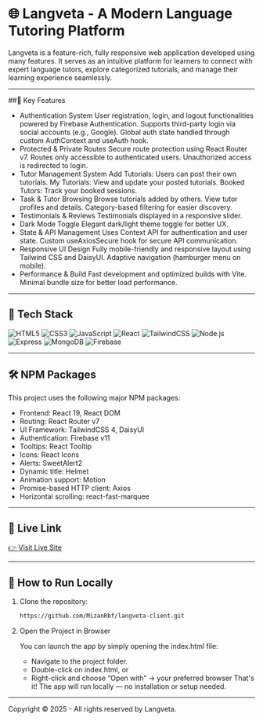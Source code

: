 # 🌐 Langveta - A Modern Language Tutoring Platform

Langveta is a feature-rich, fully responsive web application developed using many features. It serves as an intuitive platform for learners to connect with expert language tutors, explore categorized tutorials, and manage their learning experience seamlessly.

---

##🔑 Key Features

- Authentication System
User registration, login, and logout functionalities powered by Firebase Authentication.
Supports third-party login via social accounts (e.g., Google).
Global auth state handled through custom AuthContext and useAuth hook.
- Protected & Private Routes
Secure route protection using React Router v7.
Routes only accessible to authenticated users.
Unauthorized access is redirected to login.
- Tutor Management System
Add Tutorials: Users can post their own tutorials.
My Tutorials: View and update your posted tutorials.
Booked Tutors: Track your booked sessions.
- Task & Tutor Browsing
Browse tutorials added by others.
View tutor profiles and details.
Category-based filtering for easier discovery.
- Testimonials & Reviews
Testimonials displayed in a responsive slider.
- Dark Mode Toggle
Elegant dark/light theme toggle for better UX.
- State & API Management
Uses Context API for authentication and user state.
Custom useAxiosSecure hook for secure API communication.
- Responsive UI Design
Fully mobile-friendly and responsive layout using Tailwind CSS and DaisyUI.
Adaptive navigation (hamburger menu on mobile).
- Performance & Build
Fast development and optimized builds with Vite.
Minimal bundle size for better load performance.

---

## 🚀 Tech Stack

![HTML5](https://img.shields.io/badge/-HTML5-E34F26?style=flat-square&logo=html5&logoColor=white)
![CSS3](https://img.shields.io/badge/-CSS3-1572B6?style=flat-square&logo=css3)
![JavaScript](https://img.shields.io/badge/-JavaScript-F7DF1E?style=flat-square&logo=javascript&logoColor=black)
![React](https://img.shields.io/badge/-React-61DAFB?style=flat-square&logo=react&logoColor=black)
![TailwindCSS](https://img.shields.io/badge/-TailwindCSS-38B2AC?style=flat-square&logo=tailwind-css&logoColor=white)
![Node.js](https://img.shields.io/badge/-Node.js-339933?style=flat-square&logo=node.js&logoColor=white)
![Express](https://img.shields.io/badge/-Express.js-000000?style=flat-square&logo=express&logoColor=white)
![MongoDB](https://img.shields.io/badge/-MongoDB-47A248?style=flat-square&logo=mongodb&logoColor=white)
![Firebase](https://img.shields.io/badge/-Firebase-FFCA28?style=flat-square&logo=firebase&logoColor=black)

---

## 🛠️ NPM Packages

This project uses the following major NPM packages:
- Frontend: React 19, React DOM
- Routing: React Router v7
- UI Framework: TailwindCSS 4, DaisyUI
- Authentication: Firebase v11
- Tooltips: React Tooltip
- Icons: React Icons
- Alerts: SweetAlert2
- Dynamic title: Helmet
- Animation support: Motion
- Promise-based HTTP client: Axios
- Horizontal scrolling: react-fast-marquee

---

## 🔗 Live Link
[👉 Visit Live Site](https://langveta-client.web.app/)

---

## 🧪 How to Run Locally

1. Clone the repository:
   ```bash
   https://github.com/MizanRbf/langveta-client.git

2. Open the Project in Browser

   You can launch the app by simply opening the index.html file:
   - Navigate to the project folder.
   - Double-click on index.html, or
   - Right-click and choose “Open with” → your preferred browser
That's it! The app will run locally — no installation or setup needed.

---

Copyright © 2025 - All rights reserved by Langveta.
